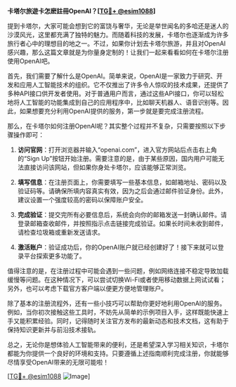 **卡塔尔旅遊卡怎麽註冊OpenAI？[[TG💪+ @esim1088](https://t.me/s/esim1088)]**

提到卡塔尔，大家可能会想到它的富饶与奢华，无论是举世闻名的多哈还是迷人的沙漠风光，这里都充满了独特的魅力。而随着科技的发展，卡塔尔也逐渐成为许多旅行者心中的理想目的地之一。不过，如果你计划去卡塔尔旅游，并且对OpenAI感兴趣，那么这篇文章就是为你量身定制的！让我们一起来看看如何在卡塔尔注册使用OpenAI吧。

首先，我们需要了解什么是OpenAI。简单来说，OpenAI是一家致力于研究、开发和应用人工智能技术的组织。它不仅推出了许多令人惊叹的技术成果，还提供了多种API接口供开发者使用。对于普通用户而言，通过这些API接口，你可以轻松地将人工智能的功能集成到自己的应用程序中，比如聊天机器人、语音识别等。因此，如果想要充分利用OpenAI提供的服务，第一步就是要完成注册流程。

那么，在卡塔尔如何注册OpenAI呢？其实整个过程并不复杂，只需要按照以下步骤操作即可：

1. **访问官网**：打开浏览器并输入“openai.com”，进入官方网站后点击右上角的“Sign Up”按钮开始注册。需要注意的是，由于某些原因，国内用户可能无法直接访问该网站，但如果你身处卡塔尔，应该能够正常浏览。

2. **填写信息**：在注册页面上，你需要填写一些基本信息，如邮箱地址、密码以及验证码等。请确保所填内容真实有效，因为之后会通过邮件验证身份。此外，建议设置一个强度较高的密码以保障账户安全。

3. **完成验证**：提交完所有必要信息后，系统会向你的邮箱发送一封确认邮件。请登录邮箱查收邮件，并按照指示点击链接完成验证。如果长时间未收到邮件，请检查垃圾箱或重新发送请求。

4. **激活账户**：验证成功后，你的OpenAI账户就已经创建好了！接下来就可以登录平台探索更多功能了。

值得注意的是，在注册过程中可能会遇到一些问题，例如网络连接不稳定导致加载缓慢等问题。在这种情况下，可以尝试切换Wi-Fi或者使用移动数据上网试试看；另外，也可以考虑下载官方客户端以便更方便地管理账户。

除了基本的注册流程外，还有一些小技巧可以帮助你更好地利用OpenAI的服务。例如，当你初次接触这些工具时，不妨先从简单的示例项目入手，这样既能快速上手又能积累经验。同时，记得随时关注官方发布的最新动态和技术文档，这有助于保持知识更新并与前沿技术接轨。

总之，无论你是想体验人工智能带来的便利，还是希望深入学习相关知识，卡塔尔都能为你提供一个良好的环境和支持。只要遵循上述指南顺利完成注册，你就能够尽情享受OpenAI带来的无限可能啦！

[[TG💪+ @esim1088](https://t.me/s/esim1088) ![Image](https://i.postimg.cc/4NQfJmqS/Snipaste-2025-05-13-00-14-12.png)]